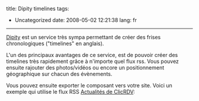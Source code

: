 title: Dipity timelines
tags:
  - Uncategorized
date: 2008-05-02 12:21:38
lang: fr
---

[Dipity](http://www.dipity.com) est un service très sympa permettant de créer des frises chronologiques ("timelines" en anglais).

L'un des principaux avantages de ce service, est de pouvoir créer des timelines très rapidement grâce à n'importe quel flux rss. Vous pouvez ensuite rajouter des photos/vidéos ou encore un positionnement géographique sur chacun des évènements.

Vous pouvez ensuite exporter le composant vers votre site. Voici un exemple qui utilise le flux RSS [Actualités de ClicRDV](http://clicrdv.com/rss): 